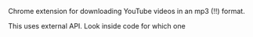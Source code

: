 Chrome extension for downloading YouTube videos in an mp3 (!!) format. 

This uses external API. Look inside code for which one 
